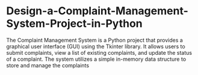# Design-a-Complaint-Management-System-Project-in-Python
The Complaint Management System is a Python project that provides a graphical user interface (GUI) using the Tkinter library. It allows users to submit complaints, view a list of existing complaints, and update the status of a complaint. The system utilizes a simple in-memory data structure to store and manage the complaints

